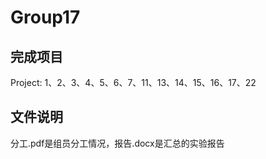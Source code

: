 # Group17

## 完成项目

Project: 1、2、3、4、5、6、7、11、13、14、15、16、17、22

## 文件说明

分工.pdf是组员分工情况，报告.docx是汇总的实验报告
